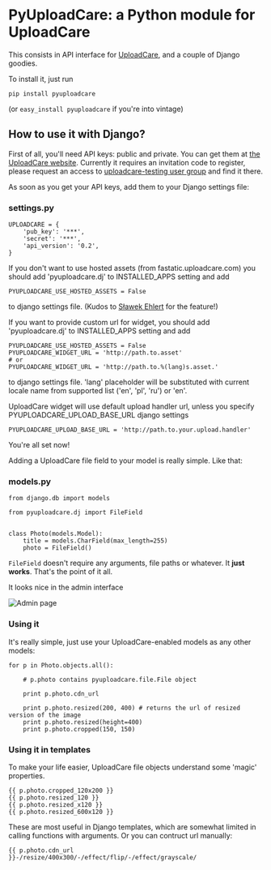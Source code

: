 # PyUploadCare: a Python module for UploadCare

This consists in API interface for [UploadCare][1], and a couple of Django goodies.

To install it, just run

    pip install pyuploadcare

(or `easy_install pyuploadcare` if you're into vintage)

## How to use it with Django?

First of all, you'll need API keys: public and private. You can get them at [the UploadCare website][1]. Currently it requires an invitation code to register, please request an access to [uploadcare-testing user group][2] and find it there.

As soon as you get your API keys, add them to your Django settings file:

### settings.py

    UPLOADCARE = {
        'pub_key': '***',
        'secret': '***',
        'api_version': '0.2',
    }

If you don't want to use hosted assets (from fastatic.uploadcare.com) you
should add 'pyuploadcare.dj' to INSTALLED_APPS setting and add

    PYUPLOADCARE_USE_HOSTED_ASSETS = False


to django settings file. (Kudos to [Sławek Ehlert][3] for the feature!)

[3]: https://github.com/slafs

If you want to provide custom url for widget, you should add 'pyuploadcare.dj'
to INSTALLED_APPS setting and add

    PYUPLOADCARE_USE_HOSTED_ASSETS = False
    PYUPLOADCARE_WIDGET_URL = 'http://path.to.asset'
    # or
    PYUPLOADCARE_WIDGET_URL = 'http://path.to.%(lang)s.asset.'


to django settings file. 'lang' placeholder will be substituted with current
locale name from supported list ('en', 'pl', 'ru') or 'en'.

UploadCare widget will use default upload handler url, unless you specify
PYUPLOADCARE_UPLOAD_BASE_URL django settings

    PYUPLOADCARE_UPLOAD_BASE_URL = 'http://path.to.your.upload.handler'


You're all set now!

Adding a UploadCare file field to your model is really simple. Like that:

### models.py

    from django.db import models

    from pyuploadcare.dj import FileField


    class Photo(models.Model):
        title = models.CharField(max_length=255)
        photo = FileField()

`FileField` doesn't require any arguments, file paths or whatever. It **just works**. That's the point of it all.

It looks nice in the admin interface

![Admin page](http://f.cl.ly/items/1v120O3h2W462o3T323F/Screen%20Shot%202011-11-04%20at%202.03.32%20PM.png)

### Using it

It's really simple, just use your UploadCare-enabled models as any other models:

    for p in Photo.objects.all():

        # p.photo contains pyuploadcare.file.File object

        print p.photo.cdn_url

        print p.photo.resized(200, 400) # returns the url of resized version of the image
        print p.photo.resized(height=400)
        print p.photo.cropped(150, 150)

### Using it in templates

To make your life easier, UploadCare file objects understand some 'magic' properties.

    {{ p.photo.cropped_120x200 }}
    {{ p.photo.resized_120 }}
    {{ p.photo.resized_x120 }}
    {{ p.photo.resized_600x120 }}

These are most useful in Django templates, which are somewhat limited in calling functions with arguments.
Or you can contruct url manually:

    {{ p.photo.cdn_url }}-/resize/400x300/-/effect/flip/-/effect/grayscale/


[1]: http://uploadcare.com/
[2]: https://groups.google.com/group/uploadcare-testing
